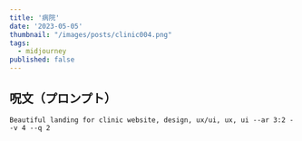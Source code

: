 ```yaml
---
title: '病院'
date: '2023-05-05'
thumbnail: "/images/posts/clinic004.png"
tags:
  - midjourney
published: false
---
```


## 呪文（プロンプト）
```
Beautiful landing for clinic website, design, ux/ui, ux, ui --ar 3:2 --v 4 --q 2
```